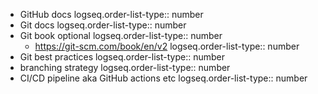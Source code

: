 - GitHub docs
  logseq.order-list-type:: number
- Git docs
  logseq.order-list-type:: number
- Git book optional
  logseq.order-list-type:: number
	- https://git-scm.com/book/en/v2
	  logseq.order-list-type:: number
- Git best practices
  logseq.order-list-type:: number
- branching strategy
  logseq.order-list-type:: number
- CI/CD pipeline aka GitHub actions etc
  logseq.order-list-type:: number